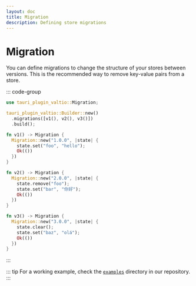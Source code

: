```yaml
---
layout: doc
title: Migration
description: Defining store migrations
---
```


# Migration

You can define migrations to change the structure of your stores between versions. This is the recommended way to remove key-value pairs from a store.

::: code-group

```rust [src-tauri/src/lib.rs]
use tauri_plugin_valtio::Migration;

tauri_plugin_valtio::Builder::new()
  .migrations([v1(), v2(), v3()])
  .build();

fn v1() -> Migration {
  Migration::new("1.0.0", |state| {
    state.set("foo", "hello");
    Ok(())
  })
}

fn v2() -> Migration {
  Migration::new("2.0.0", |state| {
    state.remove("foo");
    state.set("bar", "你好");
    Ok(())
  })
}

fn v3() -> Migration {
  Migration::new("3.0.0", |state| {
    state.clear();
    state.set("baz", "olá");
    Ok(())
  })
}
```

:::

::: tip
For a working example, check the [`examples`](https://github.com/ferreira-tb/tauri-store/tree/main/examples/migration) directory in our repository.
:::
